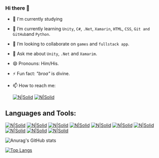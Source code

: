 ### Hi there 👋

- 🔭 I'm currently studying
- 🌱 I’m currently learning ```Unity```, ```C#```, ```.Net```, ```Xamarin```, ```HTML```, ```CSS```, ```Git and GitHub```and ```Python```.
- 👯 I’m looking to collaborate on ```games``` and ```fullstack app```.
- 💬 Ask me about ```Unity```, ```.Net``` and ```Xamarim```.
- 😄 Pronouns: Him/His.
- ⚡ Fun fact: *"broa"* is divine.
- 📫 How to reach me: 

     [![N|Solid](https://img.icons8.com/color-glass/48/000000/instagram-new.png)](https://www.instagram.com/esdras_albino/) [![N|Solid](https://img.icons8.com/fluent/48/000000/linkedin.png)](https://www.linkedin.com/in/esdras-henrique-9ab647215/)

## Languages and Tools: 

[![N|Solid](https://img.icons8.com/color/48/000000/c-sharp-logo.png)](https://img.icons8.com/color/48/000000/c-sharp-logo.png)
[![N|Solid](https://img.icons8.com/fluent/48/000000/unity.png)](https://img.icons8.com/fluent/48/000000/unity.png)
[![N|Solid](https://img.icons8.com/color/48/000000/xamarin.png)](https://img.icons8.com/color/48/000000/xamarin.png)
[![N|Solid](https://img.icons8.com/color/48/000000/visual-studio-2019.png)](https://img.icons8.com/color/48/000000/visual-studio-2019.png)
[![N|Solid](https://img.icons8.com/color/48/000000/visual-studio-code-2019.png)](https://img.icons8.com/color/48/000000/visual-studio-code-2019.png)
[![N|Solid](https://img.icons8.com/color/48/000000/html-5--v1.png)](https://img.icons8.com/color/48/000000/html-5--v1.png)
[![N|Solid](https://img.icons8.com/color/48/000000/css3.png)](https://img.icons8.com/color/48/000000/css3.png)
[![N|Solid](https://img.icons8.com/color/48/000000/git.png)](https://img.icons8.com/color/48/000000/git.png)
[![N|Solid](https://img.icons8.com/color/48/000000/github.png)](https://img.icons8.com/color/48/000000/github.png)
[![N|Solid](https://img.icons8.com/fluent/48/000000/adobe-photoshop.png)](https://img.icons8.com/fluent/48/000000/adobe-photoshop.png)


![Anurag's GitHub stats](https://github-readme-stats.vercel.app/api?username=EsdrasAlbino&show_icons=true&theme=radical)

[![Top Langs](https://github-readme-stats.vercel.app/api/top-langs/?username=EsdrasAlbino&layout=compact)](https://github.com/EsdrasAlbino/github-readme-stats)

